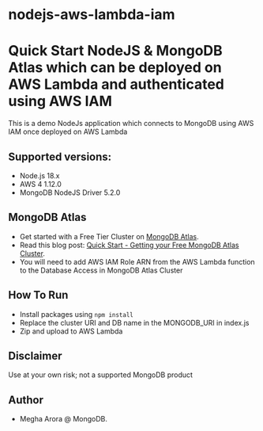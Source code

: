 # nodejs-aws-lambda-iam

# Quick Start NodeJS & MongoDB Atlas which can be deployed on AWS Lambda and authenticated using AWS IAM
This is a demo NodeJs application which connects to MongoDB using AWS IAM once deployed on AWS Lambda

## Supported versions:

- Node.js 18.x
- AWS 4 1.12.0
- MongoDB NodeJS Driver 5.2.0

## MongoDB Atlas

- Get started with a Free Tier Cluster on [MongoDB Atlas](https://www.mongodb.com/cloud/atlas).
- Read this blog post: [Quick Start - Getting your Free MongoDB Atlas Cluster](https://developer.mongodb.com/quickstart/free-atlas-cluster).
- You will need to add AWS IAM Role ARN from the AWS Lambda function to the Database Access in MongoDB Atlas Cluster

## How To Run

- Install packages using `npm install`
- Replace the cluster URI and DB name in the MONGODB_URI in index.js
- Zip and upload to AWS Lambda

## Disclaimer
Use at your own risk; not a supported MongoDB product

## Author
- Megha Arora @ MongoDB.
